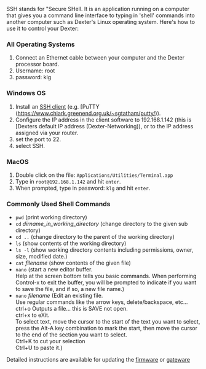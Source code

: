 SSH stands for "Secure SHell. It is an application running on a computer that gives you a command line interface to typing in 'shell' commands into another computer such as Dexter's Linux operating system. Here's how to use it to control your Dexter:
### All Operating Systems
1. Connect an Ethernet cable between your computer and the Dexter processor board.
2. Username: root
3. password: klg
### Windows OS
1. Install an [SSH client](https://en.wikipedia.org/wiki/Comparison_of_SSH_clients) (e.g. [PuTTY (https://www.chiark.greenend.org.uk/~sgtatham/putty/)). 
2. Configure the IP address in the client software to 192.168.1.142 (this is [Dexters default IP address (Dexter-Networking)), or to the IP address assigned via your router. 
3. set the port to 22.
4. select SSH. 
### MacOS
1. Double click on the file: `Applications/Utilities/Terminal.app`
1. Type in `root@192.168.1.142`   and hit `enter`.
1. When prompted, type in password: `klg` and hit `enter`.
### Commonly Used Shell Commands
* `pwd`  (print working directory)
* `cd`   _dirname_in_working_directory_ (change directory to the given sub directory)
* `cd ..` (change directory to the parent of the working directory)
* `ls` (show contents of the working directory)
* `ls -l` (show working directory contents including permissions, owner, size, modified date.)
* `cat` _filename_ (show contents of the given file)
* `nano` (start a new editor buffer. 
          <br/>Help at the screen bottom tells you basic commands. 
          When performing Control-x to exit the buffer, you will be prompted to indicate
          if you want to save the file, and if so, a new file name.)
* `nano` _filename_ (Edit an existing file. 
        <br/>Use regular commands like the arrow keys, delete/backspace, etc... 
        <br/>ctrl+o Outputs a file... this is SAVE not open.
        <br/>ctrl+x to eXit. 
        <br/>To select text, move the cursor to the start of the text you want to select, press the Alt-A key combination to mark the start, then move the cursor to the end of the section you want to select.
        <br/>Ctrl+K to cut your selection
        <br/>Ctrl+U to paste it.)

Detailed instructions are available for updating the [firmware](https://github.com/HaddingtonDynamics/Dexter/tree/master/Firmware) or [gateware](https://github.com/HaddingtonDynamics/Dexter/tree/master/Gateware)